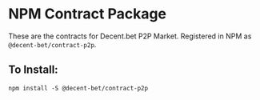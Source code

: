 # NPM Contract Package

These are the contracts for Decent.bet P2P Market. Registered in NPM as `@decent-bet/contract-p2p`.

## To Install:

`npm install -S @decent-bet/contract-p2p`
